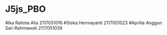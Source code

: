 # J5js_PBO
#Ika Rahma Alia 2117051016
#Siska Hermayanti 2117051023
#Aprilia Anggun Sari Rahmawati 2117051038
